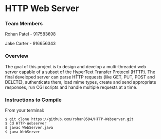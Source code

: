 # HTTP Web Server


### Team Members

Rohan Patel - 917583698

Jake Carter - 916656343


### Overview

The goal of this project is to design and develop a multi-threaded web server capable of a subset of the HyperText Transfer Protocol (HTTP). The final developed server can parse HTTP requests (like GET, PUT, POST and DELETE), authenticate them, load mime types, create and send appropriate responses, run CGI scripts and handle multiple requests at a time.


### Instructions to Compile

From your terminal:

```
$ git clone https://github.com/rohan8594/HTTP-Webserver.git
$ cd HTTP-Webserver
$ javac WebServer.java
$ java WebServer
```
